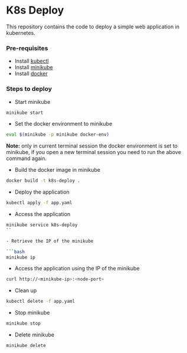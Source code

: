# K8s Deploy

This repository contains the code to deploy a simple web application in kubernetes.

### Pre-requisites

- Install [kubectl](https://kubernetes.io/docs/tasks/tools/install-kubectl/)
- Install [minikube](https://kubernetes.io/docs/tasks/tools/install-minikube/)
- Install [docker](https://docs.docker.com/get-docker/)

### Steps to deploy

- Start minikube

```bash
minikube start
```

- Set the docker environment to minikube

```bash
eval $(minikube -p minikube docker-env)
```

**Note:** only in current terminal session the docker environment is set to minikube, if you open a new terminal session you need to run the above command again.

- Build the docker image in minikube

```bash
docker build -t k8s-deploy .
```

- Deploy the application

```bash
kubectl apply -f app.yaml
```

- Access the application

````bash
minikube service k8s-deploy
``

- Retrieve the IP of the minikube

```bash
minikube ip
````

- Access the application using the IP of the minikube

```bash
curl http://<minikube-ip>:<node-port>
```

- Clean up

```bash
kubectl delete -f app.yaml
```

- Stop minikube

```bash
minikube stop
```

- Delete minikube

```bash
minikube delete
```
